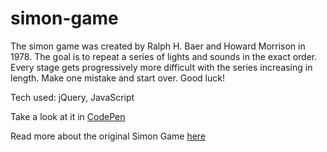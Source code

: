 # simon-game

The simon game was created by Ralph H. Baer and Howard Morrison in 1978. The goal is to repeat a series of lights and sounds in the exact order. Every stage gets progressively more difficult with the series increasing in length. Make one mistake and start over. Good luck!

Tech used: jQuery, JavaScript

Take a look at it in <a href="https://codepen.io/su6a12/full/GJbzqj">CodePen</a>

Read more about the original Simon Game <a href="https://en.wikipedia.org/wiki/Simon_(game)" target="_blank">here</a>

